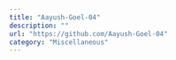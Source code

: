 ```yaml
---
title: "Aayush-Goel-04"
description: ""
url: "https://github.com/Aayush-Goel-04"
category: "Miscellaneous"
---
```

